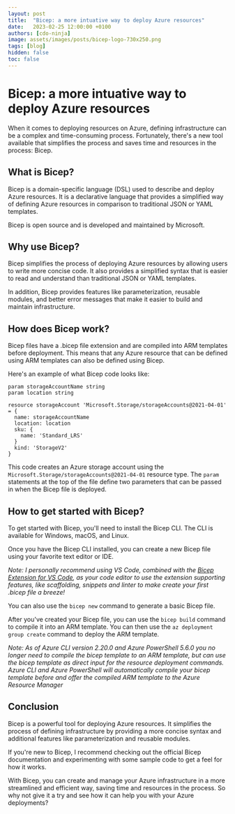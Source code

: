 ```yaml
---
layout: post
title:  "Bicep: a more intuative way to deploy Azure resources"
date:   2023-02-25 12:00:00 +0100
authors: [cdo-ninja]
image: assets/images/posts/bicep-logo-730x250.png
tags: [blog]
hidden: false
toc: false
---
```


# Bicep: a more intuative way to deploy Azure resources

When it comes to deploying resources on Azure, defining infrastructure can be a complex and time-consuming process. Fortunately, there's a new tool available that simplifies the process and saves time and resources in the process: Bicep.

## What is Bicep?
Bicep is a domain-specific language (DSL) used to describe and deploy Azure resources. It is a declarative language that provides a simplified way of defining Azure resources in comparison to traditional JSON or YAML templates.

Bicep is open source and is developed and maintained by Microsoft.

## Why use Bicep?

Bicep simplifies the process of deploying Azure resources by allowing users to write more concise code. It also provides a simplified syntax that is easier to read and understand than traditional JSON or YAML templates.

In addition, Bicep provides features like parameterization, reusable modules, and better error messages that make it easier to build and maintain infrastructure.

## How does Bicep work?

Bicep files have a .bicep file extension and are compiled into ARM templates before deployment. This means that any Azure resource that can be defined using ARM templates can also be defined using Bicep.

Here's an example of what Bicep code looks like:

```bicep
param storageAccountName string
param location string

resource storageAccount 'Microsoft.Storage/storageAccounts@2021-04-01' = {
  name: storageAccountName
  location: location
  sku: {
    name: 'Standard_LRS'
  }
  kind: 'StorageV2'
}
```

This code creates an Azure storage account using the `Microsoft.Storage/storageAccounts@2021-04-01` resource type. The `param` statements at the top of the file define two parameters that can be passed in when the Bicep file is deployed.

## How to get started with Bicep?

To get started with Bicep, you'll need to install the Bicep CLI. The CLI is available for Windows, macOS, and Linux.

Once you have the Bicep CLI installed, you can create a new Bicep file using your favorite text editor or IDE. 

*Note: I personally recommend using VS Code, combined with the [Bicep Extension for VS Code](https://marketplace.visualstudio.com/items?itemName=ms-azuretools.vscode-bicep), as your code editor to use the extension supporting features, like scaffolding, snippets and linter to make create your first .bicep file a breeze!*

You can also use the `bicep new` command to generate a basic Bicep file.

After you've created your Bicep file, you can use the `bicep build` command to compile it into an ARM template. You can then use the `az deployment group create` command to deploy the ARM template.

*Note: As of Azure CLI version 2.20.0 and Azure PowerShell 5.6.0 you no longer need to compile the bicep template to an ARM template, but can use the bicep template as direct input for the resource deployment commands. Azure CLI and Azure PowerShell will automatically compile your bicep template before and offer the compiled ARM template to the Azure Resource Manager*

## Conclusion

Bicep is a powerful tool for deploying Azure resources. It simplifies the process of defining infrastructure by providing a more concise syntax and additional features like parameterization and reusable modules.

If you're new to Bicep, I recommend checking out the official Bicep documentation and experimenting with some sample code to get a feel for how it works.

With Bicep, you can create and manage your Azure infrastructure in a more streamlined and efficient way, saving time and resources in the process. So why not give it a try and see how it can help you with your Azure deployments?
